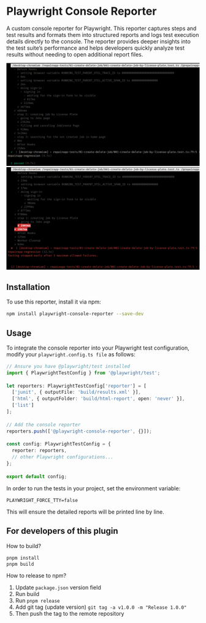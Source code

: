 # Playwright Console Reporter

A custom console reporter for Playwright. This reporter captures steps and test results and formats them into structured reports and logs test execution details directly to the console. The reporter provides deeper insights into the test suite’s performance and helps developers quickly analyze test results without needing to open additional report files.

![Playwright Console Reporter Pass](./Screenshot1.png)
![Playwright Console Reporter Fail](./Screenshot2.png)

## Installation

To use this reporter, install it via npm:

```sh
npm install playwright-console-reporter --save-dev
```

## Usage

To integrate the console reporter into your Playwright test configuration, modify your `playwright.config.ts file` as follows:

```typescript
// Ansure you have @playwright/test installed
import { PlaywrightTestConfig } from '@playwright/test';  

let reporters: PlaywrightTestConfig['reporter'] = [
  ['junit', { outputFile: 'build/results.xml' }],
  ['html', { outputFolder: 'build/html-report', open: 'never' }],
  ['list']
];

// Add the console reporter
reporters.push(['@playwright-console-reporter', {}]);

const config: PlaywrightTestConfig = {
  reporter: reporters,
  // other Playwright configurations...
};

export default config;

```

In order to run the tests in your project, set the environment variable:

```
PLAYWRIGHT_FORCE_TTY=false
```
This will ensure the detailed reports will be printed line by line.

## For developers of this plugin

How to build?

```
pnpm install
pnpm build
```

How to release to npm?

1. Update `package.json` version field
2. Run build
3. Run `pnpm release`
4. Add git tag (update version) `git tag -a v1.0.0 -m "Release 1.0.0"`
5. Then push the tag to the remote repository
